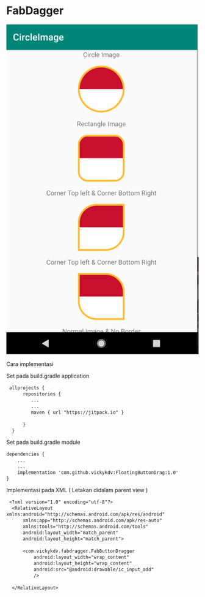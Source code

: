 # FabDagger

![alt text](https://raw.githubusercontent.com/vickyKDV/CircleRectImageView/vickyKDV-imG1/Screen%20Shot%202019-11-03%20at%2021.08.57.png)

   Cara implementasi
   
   
   Set pada build.gradle application
   
     allprojects {
          repositories {
             ...
             ...
             maven { url "https://jitpack.io" }

          }
      }
    
   Set pada build.gradle module
    
    dependencies {
        ...
        ...
        implementation 'com.github.vickykdv:FloatingButtonDrag:1.0'
    }
    
    
  Implementasi pada XML ( Letakan didalam parent view )
  
     <?xml version="1.0" encoding="utf-8"?>
      <RelativeLayout xmlns:android="http://schemas.android.com/apk/res/android"
          xmlns:app="http://schemas.android.com/apk/res-auto"
          xmlns:tools="http://schemas.android.com/tools"
          android:layout_width="match_parent"
          android:layout_height="match_parent">

          <com.vickykdv.fabdragger.FabButtonDragger
              android:layout_width="wrap_content"
              android:layout_height="wrap_content" 
              android:src="@android:drawable/ic_input_add"
              />

      </RelativeLayout>

